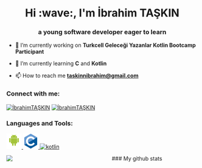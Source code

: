 
<h1 align="center">Hi :wave:, I'm İbrahim TAŞKIN</h1>
<h3 align="center">a young software developer eager to learn</h3>

- :telescope: I’m currently working on **Turkcell Geleceği Yazanlar Kotlin Bootcamp Participant**
 
- :seedling: I’m currently learning **C** and **Kotlin**

- :mailbox: How to reach me **taskinnibrahim@gmail.com**

<h3 align="left">Connect with me:</h3>
<p align="left">
<a href="https://linkedin.com/in/ibrahim-taşkin-a80156208/" target="blank"><img align="center" src="https://raw.githubusercontent.com/rahuldkjain/github-profile-readme-generator/master/src/images/icons/Social/linked-in-alt.svg" alt="İbrahimTAŞKIN" height="30" width="40" /></a>
<a href="https://instagram.com/ibrahim.tasknn" target="blank"><img align="center" src="https://raw.githubusercontent.com/rahuldkjain/github-profile-readme-generator/master/src/images/icons/Social/instagram.svg" alt="İbrahimTAŞKIN" height="30" width="40" /></a>
</p>

<h3 align="left">Languages and Tools:</h3>
<p align="left"> <a href="https://developer.android.com" target="_blank" rel="noreferrer"> <img src="https://raw.githubusercontent.com/devicons/devicon/master/icons/android/android-original-wordmark.svg" alt="android" width="40" height="40"/> </a> <a href="https://www.cprogramming.com/" target="_blank" rel="noreferrer"> <img src="https://raw.githubusercontent.com/devicons/devicon/master/icons/c/c-original.svg" alt="c" width="40" height="40"/> </a> <a href="https://kotlinlang.org" target="_blank" rel="noreferrer"> <img src="https://www.vectorlogo.zone/logos/kotlinlang/kotlinlang-icon.svg" alt="kotlin" width="40" height="40"/> </a> </p>
### My github stats
<a href="https://github.com/S/github-readme-stats">
 <img align="left" width="55%" src="https://github-readme-stats.vercel.app/api?username=itaskinn&show_icons=true&theme=radical" />
</a>
